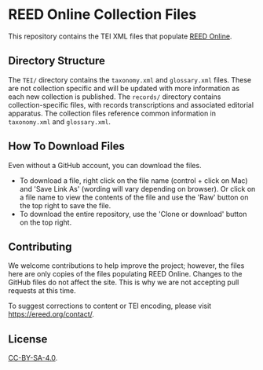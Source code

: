 # REED Online Collection Files

This repository contains the TEI XML files that populate [REED Online](https://ereed.org/).

## Directory Structure

The `TEI/` directory contains the `taxonomy.xml` and `glossary.xml` files. These are not collection specific and will be updated with more information as each new collection is published. The `records/` directory contains collection-specific files, with records transcriptions and associated editorial apparatus. The collection files reference common information in `taxonomy.xml` and `glossary.xml`.

## How To Download Files 

Even without a GitHub account, you can download the files.
- To download a file, right click on the file name (control + click on Mac) and 'Save Link As' (wording will vary depending on browser). Or click on a file name to view the contents of the file and use the 'Raw' button on the top right to save the file.
- To download the entire repository, use the 'Clone or download' button on the top right.

## Contributing

We welcome contributions to help improve the project; however, the files here are only copies of the files populating REED Online. Changes to the GitHub files do not affect the site. This is why we are not accepting pull requests at this time.

To suggest corrections to content or TEI encoding, please visit https://ereed.org/contact/.

## License

[CC-BY-SA-4.0](./LICENSE).
